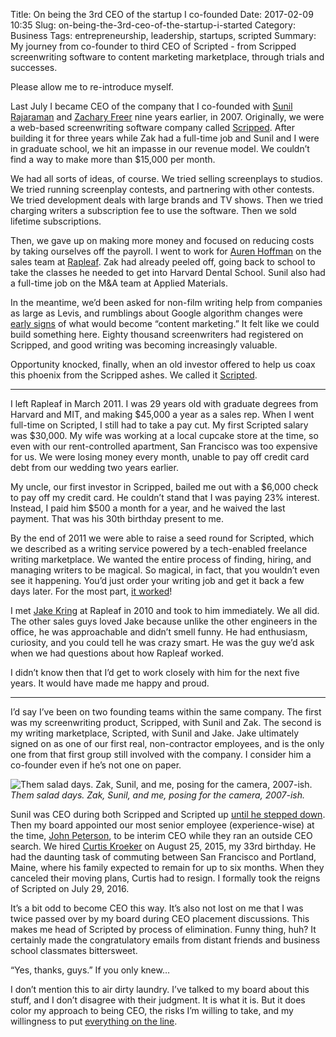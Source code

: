 Title: On being the 3rd CEO of the startup I co-founded
Date: 2017-02-09 10:35
Slug: on-being-the-3rd-ceo-of-the-startup-i-started
Category: Business
Tags: entrepreneurship, leadership, startups, scripted
Summary: My journey from co-founder to third CEO of Scripted - from Scripped screenwriting software to content marketing marketplace, through trials and successes.

Please allow me to re-introduce myself.

Last July I became CEO of the company that I co-founded with [Sunil Rajaraman](https://medium.com/@subes01) and [Zachary Freer](https://www.linkedin.com/in/zachary-freer-6bbb676) nine years earlier, in 2007. Originally, we were a web-based screenwriting software company called [Scripped](https://en.wikipedia.org/wiki/Scripped). After building it for three years while Zak had a full-time job and Sunil and I were in graduate school, we hit an impasse in our revenue model. We couldn’t find a way to make more than $15,000 per month.

We had all sorts of ideas, of course. We tried selling screenplays to studios. We tried running screenplay contests, and partnering with other contests. We tried development deals with large brands and TV shows. Then we tried charging writers a subscription fee to use the software. Then we sold lifetime subscriptions.

Then, we gave up on making more money and focused on reducing costs by taking ourselves off the payroll. I went to work for [Auren Hoffman](https://www.quora.com/profile/Auren-Hoffman) on the sales team at [Rapleaf](https://www.crunchbase.com/organization/rapleaf). Zak had already peeled off, going back to school to take the classes he needed to get into Harvard Dental School. Sunil also had a full-time job on the M&A team at Applied Materials.

In the meantime, we’d been asked for non-film writing help from companies as large as Levis, and rumblings about Google algorithm changes were [early signs](https://www.google.com/trends/explore?q=content%20marketing) of what would become “content marketing.” It felt like we could build something here. Eighty thousand screenwriters had registered on Scripped, and good writing was becoming increasingly valuable.

Opportunity knocked, finally, when an old investor offered to help us coax this phoenix from the Scripped ashes. We called it [Scripted](https://www.scripted.com).

---

I left Rapleaf in March 2011. I was 29 years old with graduate degrees from Harvard and MIT, and making $45,000 a year as a sales rep. When I went full-time on Scripted, I still had to take a pay cut. My first Scripted salary was $30,000. My wife was working at a local cupcake store at the time, so even with our rent-controlled apartment, San Francisco was too expensive for us. We were losing money every month, unable to pay off credit card debt from our wedding two years earlier.

My uncle, our first investor in Scripped, bailed me out with a $6,000 check to pay off my credit card. He couldn’t stand that I was paying 23% interest. Instead, I paid him $500 a month for a year, and he waived the last payment. That was his 30th birthday present to me.

By the end of 2011 we were able to raise a seed round for Scripted, which we described as a writing service powered by a tech-enabled freelance writing marketplace. We wanted the entire process of finding, hiring, and managing writers to be magical. So magical, in fact, that you wouldn’t even see it happening. You’d just order your writing job and get it back a few days later. For the most part, [it worked](https://www.scripted.com/reviews)!

I met [Jake Kring](https://www.linkedin.com/in/jacob-kring-35552821) at Rapleaf in 2010 and took to him immediately. We all did. The other sales guys loved Jake because unlike the other engineers in the office, he was approachable and didn’t smell funny. He had enthusiasm, curiosity, and you could tell he was crazy smart. He was the guy we’d ask when we had questions about how Rapleaf worked.

I didn’t know then that I’d get to work closely with him for the next five years. It would have made me happy and proud.

---

I’d say I’ve been on two founding teams within the same company. The first was my screenwriting product, Scripped, with Sunil and Zak. The second is my writing marketplace, Scripted, with Sunil and Jake. Jake ultimately signed on as one of our first real, non-contractor employees, and is the only one from that first group still involved with the company. I consider him a co-founder even if he’s not one on paper.

![Them salad days. Zak, Sunil, and me, posing for the camera, 2007-ish.]({static}/images/256eb-1ms6mjzjh3u4gssgeia-rhg.png)
*Them salad days. Zak, Sunil, and me, posing for the camera, 2007-ish.*

Sunil was CEO during both Scripped and Scripted up [until he stepped down](https://www.linkedin.com/pulse/moving-ceo-scriptedcom-sunil-rajaraman). Then my board appointed our most senior employee (experience-wise) at the time, [John Peterson](https://www.linkedin.com/in/jdpeterson), to be interim CEO while they ran an outside CEO search. We hired [Curtis Kroeker](https://www.linkedin.com/in/curtiskroeker) on August 25, 2015, my 33rd birthday. He had the daunting task of commuting between San Francisco and Portland, Maine, where his family expected to remain for up to six months. When they canceled their moving plans, Curtis had to resign. I formally took the reigns of Scripted on July 29, 2016.

It’s a bit odd to become CEO this way. It’s also not lost on me that I was twice passed over by my board during CEO placement discussions. This makes me head of Scripted by process of elimination. Funny thing, huh? It certainly made the congratulatory emails from distant friends and business school classmates bittersweet.

“Yes, thanks, guys.” If you only knew…

I don’t mention this to air dirty laundry. I’ve talked to my board about this stuff, and I don’t disagree with their judgment. It is what it is. But it does color my approach to being CEO, the risks I’m willing to take, and my willingness to put [everything on the line](https://medium.com/@rbucks/im-not-shaving-until-my-company-is-profitable-ce9661362658).